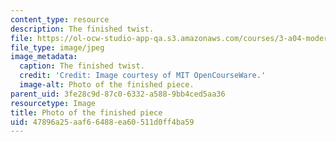 ```yaml
---
content_type: resource
description: The finished twist.
file: https://ol-ocw-studio-app-qa.s3.amazonaws.com/courses/3-a04-modern-blacksmithing-and-physical-metallurgy-fall-2008/47896a25aaf66488ea60511d0ff4ba59_113.jpg
file_type: image/jpeg
image_metadata:
  caption: The finished twist.
  credit: 'Credit: Image courtesy of MIT OpenCourseWare.'
  image-alt: Photo of the finished piece.
parent_uid: 3fe28c9d-87c0-6332-a588-9bb4ced5aa36
resourcetype: Image
title: Photo of the finished piece
uid: 47896a25-aaf6-6488-ea60-511d0ff4ba59
---
```

